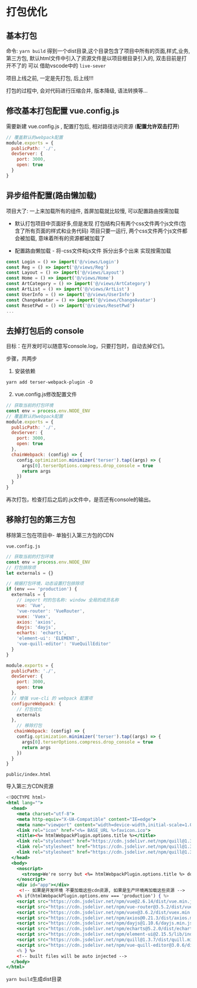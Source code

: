 # 打包优化

## 基本打包

命令: `yarn build` 得到一个dist目录,这个目录包含了项目中所有的页面,样式,业务, 第三方包, 默认html文件中引入了资源文件是以项目根目录引入的, 双击目前是打开不了的 可以 借助vscode中的 `live-sever`

项目上线之前, 一定是先打包, 后上线!!!

打包的过程中, 会对代码进行压缩合并,  版本降级, 语法转换等...

## 修改基本打包配置 vue.config.js

需要新建 vue.config.js , 配置打包后, 相对路径访问资源 (**配置允许双击打开**)

```jsx
// 覆盖默认的webpack配置
module.exports = {
  publicPath: './',
  devServer: {
    port: 3000,
    open: true
  }
}
```



## 异步组件配置(路由懒加载)

项目大了: 一上来加载所有的组件, 首屏加载就比较慢, 可以配置路由按需加载

- 默认打包项目中页面好多,但是发现 打包结构只有两个css文件两个js文件(包含了所有页面的样式和业务代码)
  项目只要一运行, 两个css文件两个js文件都会被加载, 意味着所有的资源都被加载了

- 配置路由懒加载 - 将-css文件和js文件 拆分出多个出来  实现按需加载

```jsx
const Login = () => import('@/views/Login')
const Reg = () => import('@/views/Reg')
const Layout = () => import('@/views/Layout')
const Home = () => import('@/views/Home')
const ArtCategory = () => import('@/views/ArtCategory')
const ArtList = () => import('@/views/ArtList')
const UserInfo = () => import('@/views/UserInfo')
const ChangeAvatar = () => import('@/views/ChangeAvatar')
const ResetPwd = () => import('@/views/ResetPwd')
...
```

## 去掉打包后的 console

目标：在开发时可以随意写console.log，只要打包时，自动去掉它们。

步骤，共两步

1. 安装依赖

```txt
yarn add terser-webpack-plugin -D
```

2. vue.config.js修改配置文件

```jsx
// 获取当前的打包环境
const env = process.env.NODE_ENV
// 覆盖默认的webpack配置
module.exports = {
  publicPath: './',
  devServer: {
    port: 3000,
    open: true
  },
  chainWebpack: (config) => {
    config.optimization.minimizer('terser').tap((args) => {
      args[0].terserOptions.compress.drop_console = true
      return args
    })
  } 
}
```

再次打包，检查打后之后的.js文件中，是否还有console的输出。

## 移除打包的第三方包

移除第三包在项目中- 单独引入第三方包的CDN

`vue.config.js`

```jsx
// 获取当前的打包环境
const env = process.env.NODE_ENV
// 打包排除项
let externals = {}

// 根据打包环境，动态设置打包排除项
if (env === 'production') {
  externals = {
    // import 时的包名称: window 全局的成员名称
    vue: 'Vue',
    'vue-router': 'VueRouter',
    vuex: 'Vuex',
    axios: 'axios',
    dayjs: 'dayjs',
    echarts: 'echarts',
    'element-ui': 'ELEMENT',
    'vue-quill-editor': 'VueQuillEditor'
  }
}

module.exports = {
  publicPath: './',
  devServer: {
    port: 3000,
    open: true
  },
  // 增强 vue-cli 的 webpack 配置项
  configureWebpack: {
    // 打包优化
    externals
  },
    // 移除打包
   chainWebpack: (config) => {
    config.optimization.minimizer('terser').tap((args) => {
      args[0].terserOptions.compress.drop_console = true
      return args
    })
  } 
}

```

`public/index.html`

导入第三方CDN资源

```jsx
<!DOCTYPE html>
<html lang="">
  <head>
    <meta charset="utf-8">
    <meta http-equiv="X-UA-Compatible" content="IE=edge">
    <meta name="viewport" content="width=device-width,initial-scale=1.0">
    <link rel="icon" href="<%= BASE_URL %>favicon.ico">
    <title><%= htmlWebpackPlugin.options.title %></title>
    <link rel="stylesheet" href="https://cdn.jsdelivr.net/npm/quill@1.3.7/dist/quill.core.css">
    <link rel="stylesheet" href="https://cdn.jsdelivr.net/npm/quill@1.3.7/dist/quill.snow.css">
    <link rel="stylesheet" href="https://cdn.jsdelivr.net/npm/quill@1.3.7/dist/quill.bubble.css">
  </head>
  <body>
    <noscript>
      <strong>We're sorry but <%= htmlWebpackPlugin.options.title %> doesn't work properly without JavaScript enabled. Please enable it to continue.</strong>
    </noscript>
    <div id="app"></div>
     <!-- 如果是开发环境 不要加载这些cdn资源, 如果是生产环境再加载这些资源 -->
    <% if(htmlWebpackPlugin.options.env === 'production') { %>    
    <script src="https://cdn.jsdelivr.net/npm/vue@2.6.14/dist/vue.min.js"></script>
    <script src="https://cdn.jsdelivr.net/npm/vue-router@3.5.2/dist/vue-router.min.js"></script>
    <script src="https://cdn.jsdelivr.net/npm/vuex@3.6.2/dist/vuex.min.js"></script>
    <script src="https://cdn.jsdelivr.net/npm/axios@0.21.3/dist/axios.min.js"></script>
    <script src="https://cdn.jsdelivr.net/npm/dayjs@1.10.6/dayjs.min.js"></script>
    <script src="https://cdn.jsdelivr.net/npm/echarts@5.2.0/dist/echarts.min.js"></script>
    <script src="https://cdn.jsdelivr.net/npm/element-ui@2.15.5/lib/index.js"></script>
    <script src="https://cdn.jsdelivr.net/npm/quill@1.3.7/dist/quill.min.js"></script>
    <script src="https://cdn.jsdelivr.net/npm/vue-quill-editor@3.0.6/dist/vue-quill-editor.js"></script>
    <% } %>
    <!-- built files will be auto injected -->
  </body>
</html>

```

`yarn build`生成dist目录








